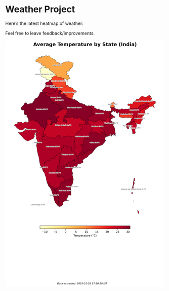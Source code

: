 # Weather Project

Here’s the latest heatmap of weather:

Feel free to leave feedback/improvements.

![India Heatmap](docs/assets/india_heatmap.png?v=FE0B08)
